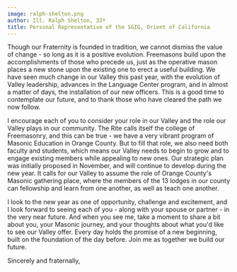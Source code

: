 ```yaml
---
image: ralph-shelton.png
author: Ill. Ralph Shelton, 33º
title: Personal Representative of the SGIG, Orient of California 
---
```


Though our Fraternity is founded in tradition, we cannot dismiss the value of change - so long as it is a positive evolution. Freemasons build upon the accomplishments of those who precede us, just as the operative mason places a new stone upon the existing one to erect a useful building. We have seen much change in our Valley this past year, with the evolution of Valley leadership, advances in the Language Center program, and in almost a matter of days, the installation of our new officers. This is a good time to contemplate our future, and to thank those who have cleared the path we now follow.

I encourage each of you to consider your role in our Valley and the role our Valley plays in our community. The Rite calls itself the college of Freemasonry, and this can be true - we have a very vibrant program of Masonic Education in Orange County. But to fill that role, we also need both faculty and students, which means our Valley needs to begin to grow and to engage existing members while appealing to new ones. Our strategic plan was initially proposed in November, and will continue to develop during the new year. It calls for our Valley to assume the role of Orange County's Masonic gathering place, where the members of the 13 lodges in our county can fellowship and learn from one another, as well as teach one another.

I look to the new year as one of  opportunity, challenge and excitement, and I look forward to seeing each of you - along with your spouse or partner - in the very near future. And when you see me, take a moment to share a bit about you, your Masonic journey, and your thoughts about what you'd like to see our Valley offer. Every day holds the promise of a new beginning, built on the foundation of the day before. Join me as together we build our future.

Sincerely and fraternally,
